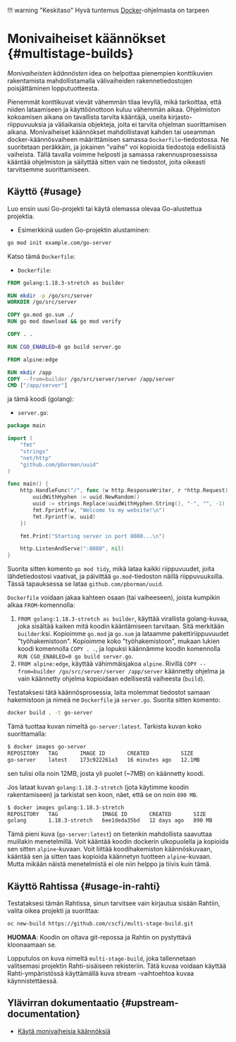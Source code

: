 
!!! warning "Keskitaso"
Hyvä tuntemus [Docker](https://docs.docker.com/get-started/)-ohjelmasta on tarpeen

# Monivaiheiset käännökset {#multistage-builds}

_Monivaiheisten käännösten_ idea on helpottaa pienempien konttikuvien rakentamista mahdollistamalla välivaiheiden rakennetiedostojen poisjättäminen lopputuotteesta.

Pienemmät konttikuvat vievät vähemmän tilaa levyllä, mikä tarkoittaa, että niiden lataamiseen ja käyttöönottoon kuluu vähemmän aikaa. Ohjelmiston kokoamisen aikana on tavallista tarvita kääntäjä, useita kirjasto-riippuvuuksia ja väliaikaisia objekteja, joita ei tarvita ohjelman suorittamisen aikana. Monivaiheiset käännökset mahdollistavat kahden tai useamman docker-käännösvaiheen määrittämisen samassa `Dockerfile`-tiedostossa. Ne suoritetaan peräkkäin, ja jokainen "vaihe" voi kopioida tiedostoja edellisistä vaiheista. Tällä tavalla voimme helposti ja samassa rakennusprosessissa kääntää ohjelmiston ja säilyttää sitten vain ne tiedostot, joita oikeasti tarvitsemme suorittamiseen.

## Käyttö {#usage}

Luo ensin uusi Go-projekti tai käytä olemassa olevaa Go-alustettua projektia.

* Esimerkkinä uuden Go-projektin alustaminen:

```sh
go mod init example.com/go-server
```

Katso tämä `Dockerfile`:

* `Dockerfile`:

```Dockerfile
FROM golang:1.18.3-stretch as builder

RUN mkdir -p /go/src/server
WORKDIR /go/src/server

COPY go.mod go.sum ./
RUN go mod download && go mod verify 

COPY . .

RUN CGO_ENABLED=0 go build server.go

FROM alpine:edge

RUN mkdir /app
COPY --from=builder /go/src/server/server /app/server
CMD ["/app/server"]
```

ja tämä koodi (golang):

* `server.go`:

```go
package main

import (
    "fmt"
    "strings"
    "net/http"
    "github.com/pborman/uuid"
)

func main() {
    http.HandleFunc("/", func (w http.ResponseWriter, r *http.Request) {
        uuidWithHyphen := uuid.NewRandom()
        uuid := strings.Replace(uuidWithHyphen.String(), "-", "", -1)
        fmt.Fprintf(w, "Welcome to my website!\n")
        fmt.Fprintf(w, uuid)
    })

    fmt.Print("Starting server in port 8080...\n")

    http.ListenAndServe(":8080", nil)
}
```

Suorita sitten komento `go mod tidy`, mikä lataa kaikki riippuvuudet, joita lähdetiedostosi vaativat, ja päivittää `go.mod`-tiedoston näillä riippuvuuksilla. Tässä tapauksessa se lataa `github.com/pborman/uuid`.

`Dockerfile` voidaan jakaa kahteen osaan (tai vaiheeseen), joista kumpikin alkaa `FROM`-komennolla:

1. `FROM golang:1.18.3-stretch as builder`, käyttää virallista golang-kuvaa, joka sisältää kaiken mitä koodin kääntämiseen tarvitaan. Sitä merkitään `builder`:ksi. Kopioimme `go.mod` ja `go.sum` ja lataamme pakettiriippuvuudet "työhakemistoon". Kopioimme koko "työhakemistoon", mukaan lukien koodi komennolla `COPY . .`, ja lopuksi käännämme koodin komennolla `RUN CGO_ENABLED=0 go build server.go`.
2. `FROM alpine:edge`, käyttää vähimmäisjakoa `alpine`. Rivillä `COPY --from=builder /go/src/server/server /app/server` käännetty ohjelma ja vain käännetty ohjelma kopioidaan edellisestä vaiheesta (`build`).

Testataksesi tätä käännösprosessia, laita molemmat tiedostot samaan hakemistoon ja nimeä ne `Dockerfile` ja `server.go`. Suorita sitten komento:

```sh
docker build . -t go-server
```

Tämä tuottaa kuvan nimeltä `go-server:latest`. Tarkista kuvan koko suorittamalla:

```sh
$ docker images go-server
REPOSITORY   TAG       IMAGE ID       CREATED          SIZE
go-server    latest    173c922261a3   16 minutes ago   12.1MB
```

sen tulisi olla noin 12MB, josta yli puolet (~7MB) on käännetty koodi.

Jos lataat kuvan `golang:1.18.3-stretch` (jota käytimme koodin rakentamiseen) ja tarkistat sen koon, näet, että se on noin `890 MB`.

```sh
$ docker images golang:1.18.3-stretch
REPOSITORY   TAG              IMAGE ID       CREATED       SIZE
golang       1.18.3-stretch   6ee1deda35bd   12 days ago   890 MB
```

Tämä pieni kuva (`go-server:latest`) on tietenkin mahdollista saavuttaa muillakin menetelmillä. Voit kääntää koodin dockerin ulkopuolella ja kopioida sen sitten `alpine`-kuvaan. Voit liittää koodihakemiston käännöskuvaan, kääntää sen ja sitten taas kopioida käännetyn tuotteen `alpine`-kuvaan. Mutta mikään näistä menetelmistä ei ole niin helppo ja tiivis kuin tämä.

## Käyttö Rahtissa {#usage-in-rahti}

Testataksesi tämän Rahtissa, sinun tarvitsee vain kirjautua sisään Rahtiin, valita oikea projekti ja suorittaa:

```sh
oc new-build https://github.com/cscfi/multi-stage-build.git
```

**HUOMAA**: Koodin on oltava git-repossa ja Rahtin on pystyttävä kloonaamaan se.

Lopputulos on kuva nimeltä `multi-stage-build`, joka tallennetaan valitsemasi projektin Rahti-sisäiseen rekisteriin. Tätä kuvaa voidaan käyttää Rahti-ympäristössä käyttämällä kuva stream -vaihtoehtoa kuvaa käynnistettäessä.

## Ylävirran dokumentaatio {#upstream-documentation}

* [Käytä monivaiheisia käännöksiä](https://docs.docker.com/develop/develop-images/multistage-build/)

